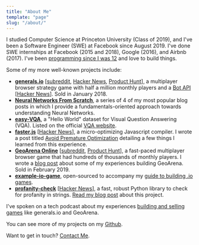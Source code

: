 ```yaml
---
title: "About Me"
template: "page"
slug: "/about/"
---
```


I studied Computer Science at Princeton University (Class of 2019), and I've been a Software Engineer (SWE) at Facebook since August 2019. I've done SWE internships at Facebook (2015 and 2018), Google (2016), and Airbnb (2017). I've been [programming since I was 12](/blog/how-i-became-a-programmer/) and love to build things.

Some of my more well-known projects include:

- [**generals.io**](http://generals.io) [[subreddit](https://reddit.com/r/generalsio), [Hacker News](https://news.ycombinator.com/item?id=13145781), [Product Hunt](https://www.producthunt.com/posts/generals-io)], a multiplayer browser strategy game with half a million monthly players and a [Bot API](http://dev.generals.io) [[Hacker News](https://news.ycombinator.com/item?id=13562866)]. Sold in January 2018.
- [**Neural Networks From Scratch**](/series/neural-networks-from-scratch), a series of 4 of my most popular blog posts in which I provide a fundamentals-oriented approach towards understanding Neural Networks.
- [**easy-VQA**](/blog/easy-vqa/), a "Hello World" dataset for Visual Question Answering (VQA). Listed on the official [VQA website](https://visualqa.org/external.html).
- [**faster.js**](https://github.com/vzhou842/faster.js) [[Hacker News](https://news.ycombinator.com/item?id=16886494)], a micro-optimizing Javascript compiler. I wrote a post titled [Avoid Premature Optimization](/blog/avoid-premature-optimization/) detailing a few things I learned from this experience.
- [**GeoArena Online**](https://geoarena.online) [[subreddit](https://reddit.com/r/geoarena), [Product Hunt](https://www.producthunt.com/posts/geoarena-online)], a fast-paced multiplayer browser game that had hundreds of thousands of monthly players. I wrote a [blog post](/blog/why-you-should-use-webpack/) about some of my experiences building GeoArena. Sold in February 2019.
- [**example-io-game**](https://github.com/vzhou842/example-.io-game), open-sourced to accompany my [guide to building .io games](/blog/build-an-io-game-part-1/).
- [**profanity-check**](https://github.com/vzhou842/profanity-check) [[Hacker News](https://news.ycombinator.com/item?id=18777950)], a fast, robust Python library to check for profanity in strings. [Read my blog post](/blog/better-profanity-detection-with-scikit-learn/) about this project.

I've spoken on a tech podcast about my experiences [building and selling games](/blog/creating-and-selling-io-games/) like generals.io and GeoArena.

You can see more of my projects on my [Github](https://github.com/vzhou842).

Want to get in touch? [Contact Me](/contact/).
